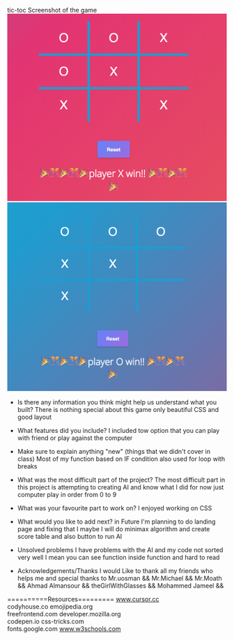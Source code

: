 tic-toc
Screenshot of the game
![alt text](https://github.com/Mohammad1704/tic-toc/blob/master/Screen%20Shot%201440-05-24%20at%2011.14.37%20PM.png?raw=true)
![alt text](https://github.com/Mohammad1704/tic-toc/blob/master/Screen%20Shot%201440-05-24%20at%2011.13.43%20PM.png?raw=true)


- Is there any information you think might help us understand what you built?
There is nothing special about this game only beautiful CSS and good layout


- What features did you include?
I included tow option that you can play with friend or play against the computer

- Make sure to explain anything "new" (things that we didn't cover in class)
Most of my function based on IF condition also used for loop with breaks


- What was the most difficult part of the project?
The most difficult part in this project is attempting to creating AI and  know what I did for now just computer play in order from 0 to 9

- What was your favourite part to work on?
I enjoyed working on CSS

- What would you like to add next?
in Future I'm planning to do landing page and fixing that I maybe I will do minimax algorithm  and create score table and also button to run AI

- Unsolved problems
I have  problems with the AI and my code not sorted very well I mean you can see function inside function and hard to read 

- Acknowledgements/Thanks
 I would Like to thank all my friends who helps me and special thanks to
Mr.uosman && Mr.Michael && Mr.Moath && Ahmad Almansour && theGirlWithGlasses && Mohammed Jameel &&

==========Resources=========
www.cursor.cc               
codyhouse.co
emojipedia.org              
freefrontend.com
developer.mozilla.org       
codepen.io
css-tricks.com              
fonts.google.com
www.w3schools.com           
